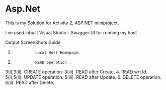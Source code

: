 # Asp.Net
This is my Solution for Activity 2, ASP.NET miniproject.
 
 I ve used inbuilt Visual Studio - Swagger UI for running my host
 
 
Output ScreenShots Guide

1.               Local Host Homepage.
2.               READ operation .
3(i),3(ii).      CREATE operation.
3(iii).          READ after Create.
4.               READ wrt Id.
5(i),5(ii).      UPDATE operation.
5(iii).          READ after Update.
6.               DELETE operation.
6(ii).           READ after Delete.    
